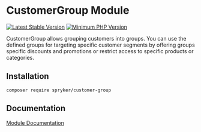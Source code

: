 # CustomerGroup Module
[![Latest Stable Version](https://poser.pugx.org/spryker/customer-group/v/stable.svg)](https://packagist.org/packages/spryker/customer-group)
[![Minimum PHP Version](https://img.shields.io/badge/php-%3E%3D%207.4-8892BF.svg)](https://php.net/)

CustomerGroup allows grouping customers into groups. You can use the defined groups for targeting specific customer segments by offering groups specific discounts and promotions or restrict access to specific products or categories.

## Installation

```
composer require spryker/customer-group
```

## Documentation

[Module Documentation](https://docs.spryker.com)
